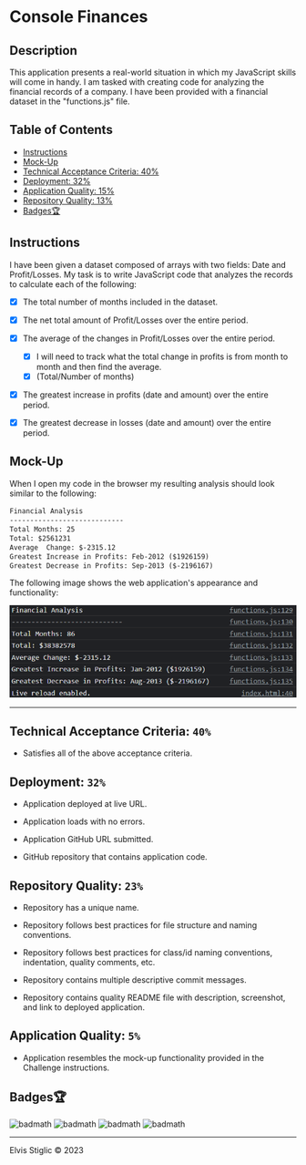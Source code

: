 # Console Finances

## Description 

This application presents a real-world situation in which my JavaScript skills will come in handy. I am tasked with creating code for analyzing the financial records of a company. I have been provided with a financial dataset in the "functions.js" file.


## Table of Contents

* [Instructions](#Instructions)
* [Mock-Up](#Mock-Up)
* [Technical Acceptance Criteria: 40%](#Technical-Acceptance-Criteria-40)
* [Deployment: 32%](#Deployment-32)
* [Application Quality: 15%](#Application-Quality-15)
* [Repository Quality: 13%](#Repository-Quality-13)
* [Badges🏆](#Badges)

## Instructions

I have been given a dataset composed of arrays with two fields: Date and Profit/Losses.
My task is to write JavaScript code that analyzes the records to calculate each of the following:

- [x] The total number of months included in the dataset.  
- [x] The net total amount of Profit/Losses over the entire period.  
- [x] The average of the changes in Profit/Losses over the entire period.  
  - [x] I will need to track what the total change in profits is from month to month and then find the average.  
  - [x] (Total/Number of months)  
- [x] The greatest increase in profits (date and amount) over the entire period.  
- [x] The greatest decrease in losses (date and amount) over the entire period.  


## Mock-Up

When I open my code in the browser my resulting analysis should look similar to the following:

```
Financial Analysis
----------------------------
Total Months: 25
Total: $2561231
Average  Change: $-2315.12
Greatest Increase in Profits: Feb-2012 ($1926159)
Greatest Decrease in Profits: Sep-2013 ($-2196167)
```

The following image shows the web application's appearance and functionality:

![Mock-Up image console](./img/screenshot.png "Mock-Up image showing the application running in DevTools console")

---
## Technical Acceptance Criteria: ```40%```

- Satisfies all of the above acceptance criteria.

## Deployment: ```32%```

- Application deployed at live URL.

- Application loads with no errors.

- Application GitHub URL submitted.

- GitHub repository that contains application code.

## Repository Quality: ```23%```

- Repository has a unique name.

- Repository follows best practices for file structure and naming conventions.

- Repository follows best practices for class/id naming conventions, indentation, quality comments, etc.

- Repository contains multiple descriptive commit messages.

- Repository contains quality README file with description, screenshot, and link to deployed application.

## Application Quality: ```5%```

- Application resembles the mock-up functionality provided in the Challenge instructions.

## Badges🏆

![badmath](https://img.shields.io/github/languages/top/nuketurtle/Console-Finances)
![badmath](https://img.shields.io/github/repo-size/nuketurtle/Console-Finances)
![badmath](https://img.shields.io/github/commits-since/nuketurtle/Console-Finances/e959fb6?label=Total%20comits%20since%20first)
![badmath](https://img.shields.io/github/last-commit/nuketurtle/Console-Finances)

---

Elvis Stiglic © 2023
